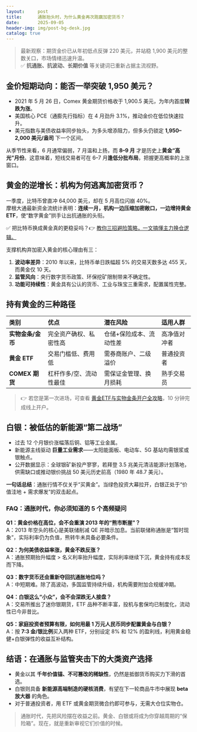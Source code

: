 ```yaml
---
layout:     post
title:      通胀抬头时，为什么黄金再次跑赢加密货币？
date:       2025-09-05
header-img: img/post-bg-desk.jpg
catalog: true
---
```


> 最新观察：期货金价已从年初低点反弹 220 美元，并站稳 1,900 美元的整数关口，市场情绪迅速升温。  
> ✅ **抗通胀、抗波动、长期价值** 等关键词已重新占据主流视野。

## 金价短期动向：能否一举突破 1,950 美元？

- 2021 年 5 月 26 日，Comex 黄金期货价格收于 1,900.5 美元，为年内首度**转跌为涨**。  
- 美国核心 PCE（通膨先行指标）在 4 月劲升 3.1%，推动金价在低位快速拉升。  
- 美元指数与美债收益率同步抬头，为多头增添阻力，但多头仍锁定 **1,950–2,000 美元/盎司** 下一个区间。  

从季节性来看，6 月通常偏弱，7 月温和上扬，而 **8–9 月** 才是历史上**黄金“高光”月份**。这意味着，短线交易者可在 6–7 月**逢低分批布局**，把握更高概率的上涨窗口。

## 黄金的逆增长：机构为何逃离加密货币？

一季度，比特币曾直冲 64,000 美元，却在 5 月高位闪崩 40%。  
摩根大通最新资金流统计表明：**连续一月，机构一边压缩加密敞口，一边增持黄金 ETF**，使“数字黄金”拱手让出抗通胀的头衔。

✅ 把比特币换成黄金真的更稳妥吗？👉 [教你三招避险策略，一文搞懂主力换仓逻辑。](https://okxdog.com/)  

支撑机构弃加密入黄金的核心理由有三：

1. **波动率差异**：2010 年以来，比特币单日跌幅超 5% 的交易天数多达 455 天，而黄金仅 10 天。  
2. **监管风向**：央行数字货币政策、环保挖矿限制带来不确定性。  
3. **功能可持续性**：黄金具有公认的货币、工业与珠宝三重需求，配置属性完整。

## 持有黄金的三种路径

| 类别 | 优点 | 潜在风险 | 适用人群 |
| :--- | :--- | :--- | :--- |
| **实物金条/金币** | 完全资产确权、私密性高 | 仓储+保险成本、流动性差 | 高净值对冲者 |
| **黄金 ETF** | 交易门槛低、费用低 | 需券商账户、二级溢价 | 普通投资者 |
| **COMEX 期货** | 杠杆作多/空、流动性最佳 | 需保证金管理、换月损耗 | 熟手交易员 |

> 👉 若您是第一次进场，可查看 [黄金ETF与实物金条开户全攻略](https://okxdog.com/)，10 分钟完成线上开户。

## 白银：被低估的新能源“第二战场”

- 过去 12 个月银价涨幅落后铜、铝等工业金属。  
- 新能源主线驱动 **巨量工业需求**——太阳能面板、电动车、5G 基站均需银浆或银触点。  
- 公开数据显示：全球银矿新投产寥寥，若拜登 3.5 兆美元清洁能源计划落地，供需缺口或推动银价挑战 50 美元历史前高（1980 年 48.7 美元）。

**一句话总结**：通胀行情不仅关乎“买黄金”。当绿色投资大幕拉开，白银正处于“价值洼地 + 需求爆发”的双击起点。

### FAQ：通胀时代，你必须知道的 5 个高频疑问

**Q1：黄金价格在高位，会不会重演 2013 年的“熊市断崖”？**  
A：2013 年空头的核心是美联储削减 QE 并暗示加息。当前联储称通胀是“暂时现象”，实际利率仍为负值，熊转牛未具备必要条件。

**Q2：为何美债收益率涨，黄金不跌反涨？**  
A：通胀预期抬升幅度 > 名义利率抬升幅度，实际利率继续下沉，黄金持有成本反而下降。

**Q3：数字货币还会重新夺回抗通胀地位吗？**  
A：中短期难。除了高波动，多国监管持续升级，机构需要附加合规缓冲期。

**Q4：白银这么“小众”，会不会深跌无人接盘？**  
A：交易所推出了迷你银期货，ETF 品种不断丰富，投机与套保均已制度化，流动性已今非昔比。

**Q5：家庭投资者预算有限，如何用最 1 万元人民币同步配置黄金与白银？**  
A：按 **7:3 金/银比例**买入两种 ETF，分别设定 8% 和 12% 的盈利线，利用黄金稳健+白银弹性的收益互补结构。

## 结语：在通胀与监管夹击下的大类资产选择

- 黄金以其 **千年价值锚、不可篡改的稀缺性**，仍然是抵御货币购买力下滑的首选。  
- 白银则具备 **新能源高端制造的硬核消费**，有望在下一轮商品牛市中展现 **beta 放大器** 的角色。  
- 对于普通投资者，用 ETF 或黄金期货微合约即可参与，无需大仓位实物仓。  

> 通胀时代，先把风险摆在收益之前。黄金、白银或将成为你穿越周期的“保险箱”。现在，就是重新审视它们价值的时候。
